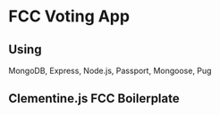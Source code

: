 # FCC Voting App

## Using

MongoDB, Express, Node.js, Passport, Mongoose, Pug

## Clementine.js FCC Boilerplate
